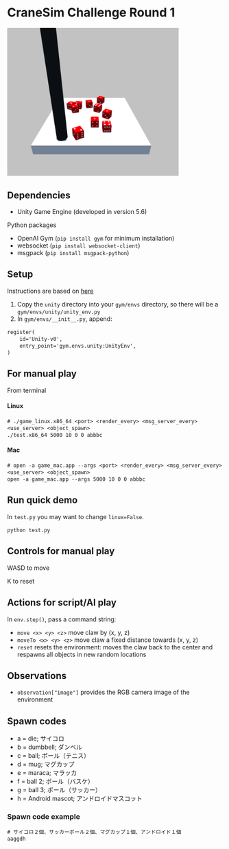 # CraneSim Challenge Round 1

<img src="images/image1.png " width="400">

## Dependencies
* Unity Game Engine (developed in version 5.6)

Python packages
* OpenAI Gym (``pip install gym`` for minimum installation)
* websocket (``pip install websocket-client``)
* msgpack (``pip install msgpack-python``)

## Setup
Instructions are based on [here](https://github.com/openai/gym/wiki/Environments)
1. Copy the ``unity`` directory into your ``gym/envs`` directory, so there will be a ``gym/envs/unity/unity_env.py``
2. In ``gym/envs/__init__.py``, append:

```
register(
    id='Unity-v0',
    entry_point='gym.envs.unity:UnityEnv',
)
```

## For manual play
From terminal

#### Linux
```
# ./game_linux.x86_64 <port> <render_every> <msg_server_every> <use_server> <object_spawn>
./test.x86_64 5000 10 0 0 abbbc
```
#### Mac
```
# open -a game_mac.app --args <port> <render_every> <msg_server_every> <use_server> <object_spawn>
open -a game_mac.app --args 5000 10 0 0 abbbc
```

## Run quick demo
In ``test.py`` you may want to change ``linux=False``.
```
python test.py
```

## Controls for manual play
WASD to move

K to reset

## Actions for script/AI play
In ``env.step()``, pass a command string:
* ``move <x> <y> <z>`` move claw by (x, y, z)
* ``moveTo <x> <y> <z>`` move claw a fixed distance towards (x, y, z)
* ``reset`` resets the environment: moves the claw back to the center and respawns all objects in new random locations

## Observations
* ``observation["image"]`` provides the RGB camera image of the environment

## Spawn codes
* a = die; サイコロ
* b = dumbbell; ダンベル
* c = ball; ボール（テニス）
* d = mug; マグカップ
* e = maraca; マラッカ
* f = ball 2; ボール（バスケ）
* g = ball 3; ボール（サッカー）
* h = Android mascot; アンドロイドマスコット

### Spawn code example
```
# サイコロ２個、サッカーボール２個、マグカップ１個、アンドロイド１個
aaggdh
```

